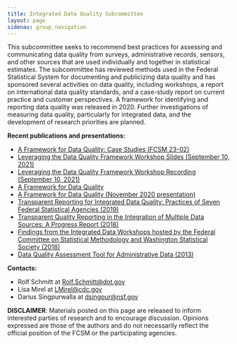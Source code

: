 ```yaml
---
title: Integrated Data Quality Subcommittee
layout: page
sidenav: group_navigation
---
```

<p>This subcommittee seeks to recommend best practices for assessing and communicating data quality from surveys, administrative records, sensors, and other sources that are used individually and together in statistical estimates. The subcommittee has reviewed methods used in the Federal Statistical System for documenting and publicizing data quality and has sponsored several activities on data quality, including workshops, a report on international data quality standards, and a case-study report on current practice and customer perspectives. A framework for identifying and reporting data quality was released in 2020. Further investigations of measuring data quality, particularly for integrated data, and the development of research priorities are planned.</p>

<p><strong>Recent publications and presentations:</strong></p>

<ul>
	<li><a href="{{ site.baseurl }}/assets/files/docs/FCSM.23.02_DQ_case_studies_FINAL.pdf">A Framework for Data Quality: Case Studies (FCSM 23-02)</a></li>
	<li><a href="{{ site.baseurl }}/assets/files/docs/2021-09-10_Leveraging_the_Data_Quality_Framework_Workshop_Slides.pdf">Leveraging the Data Quality Framework Workshop Slides (September 10, 2021)</a></li>
	<li><a href="{{ site.baseurl }}/assets/files/audio/Data_Quality_Framework.m4v">Leveraging the Data Quality Framework Workshop Recording (September 10, 2021)</a></li>
	<li><a href="{{ site.baseurl }}/assets/files/docs/FCSM.20.04_A_Framework_for_Data_Quality.pdf" target="_blank">A Framework for Data Quality</a></li>
	<li><a href="{{ site.baseurl }}/assets/files/docs/Framework-Data-Quality-November-2020-presentation.pdf" target="_blank">A Framework for Data Quality (November 2020 presentation)</a></li>
	<li><a href="{{ site.baseurl }}/assets/files/docs/Transparent_Reporting_FCSM_19_01_092719.pdf" target="_blank">Transparent Reporting for Integrated Data Quality: Practices of Seven Federal Statistical Agencies (2019)</a></li>
	<li><a href="{{ site.baseurl }}/assets/files/docs/Quality_Integrated_Data.pdf" target="_blank">Transparent Quality Reporting in the Integration of Multiple Data Sources: A Progress Report (2018)</a></li>
	<li><a href="{{ site.baseurl }}/assets/files/docs/Workshop_Summary.pdf" target="_blank">Findings from the Integrated Data Workshops hosted by the Federal Committee on Statistical Methodology and Washington Statistical Society (2018)</a></li>
	<li><a href="{{ site.baseurl }}/assets/files/docs/DataQualityAssessmentTool.pdf" target="_blank">Data Quality Assessment Tool for Administrative Data (2013)</a></li>
</ul>    

<p><strong>Contacts:</strong></p>
<ul>
  <li>Rolf Schmitt at <a href="mailto:Rolf.Schmitt@dot.gov">Rolf.Schmitt@dot.gov</a></li>
  <li>Lisa Mirel at <a href="mailto:LMirel@cdc.gov">LMirel@cdc.gov</a></li>
  <li>Darius Singpurwalla at <a href="mailto:dsingpur@nsf.gov">dsingpur@nsf.gov</a></li>
</ul>
 
<p><b>DISCLAIMER</b>: Materials posted on this page are released to inform interested parties of research and to encourage discussion. Opinions expressed are those of the authors and do not necessarily reflect the official position of the FCSM or the participating agencies.</p>
